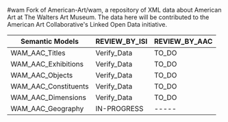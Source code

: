 #wam
Fork of American-Art/wam, a repository of XML data about American Art at The Walters Art Museum. The data here will be contributed to the American Art Collaborative's Linked Open Data initiative.

| Semantic Models                 | REVIEW_BY_ISI  | REVIEW_BY_AAC |
|---------------------------------|----------------|---------------|
| WAM_AAC_Titles                  |     Verify_Data      |     TO_DO     |
| WAM_AAC_Exhibitions             |     Verify_Data      |     TO_DO     |
| WAM_AAC_Objects                 |     Verify_Data      |     TO_DO     |
| WAM_AAC_Constituents            |  Verify_Data   |     TO_DO     |
| WAM_AAC_Dimensions            |  Verify_Data   |     TO_DO     |
| WAM_AAC_Geography               |  IN-PROGRESS   |     -----     |

